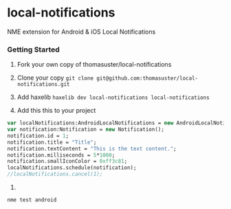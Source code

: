 # local-notifications

NME extension for Android & iOS Local Notifications

### Getting Started

1. Fork your own copy of thomasuster/local-notifications
1. Clone your copy
  ```git clone git@github.com:thomasuster/local-notifications.git```
1. Add haxelib
  ```haxelib dev local-notifications local-notifications```
  
1. Add this this to your project
  ```haxe
  var localNotifications:AndroidLocalNotifications = new AndroidLocalNotifications();
  var notification:Notification = new Notification();
  notification.id = 1;
  notification.title = "Title";
  notification.textContent = "This is the text content.";
  notification.milliseconds = 5*1000;
  notification.smallIconColor = 0xff3c81;
  localNotifications.schedule(notification);
  //localNotifications.cancel(1);
  ```
1. 
  ```nme test android```
